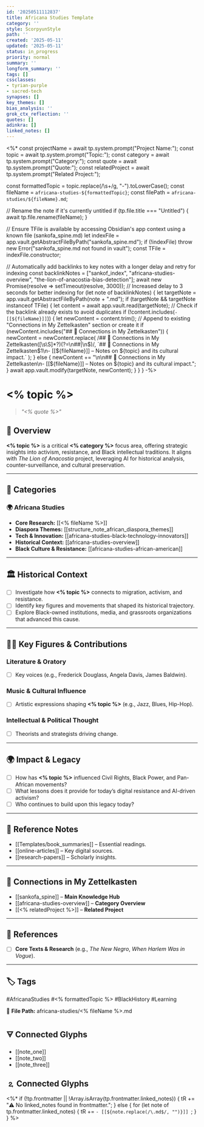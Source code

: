 ```yaml
---
id: '20250511112837'
title: Africana Studies Template
category: ''
style: ScorpyunStyle
path: ''
created: '2025-05-11'
updated: '2025-05-11'
status: in_progress
priority: normal
summary: ''
longform_summary: ''
tags: []
cssclasses:
- tyrian-purple
- sacred-tech
synapses: []
key_themes: []
bias_analysis: ''
grok_ctx_reflection: ''
quotes: []
adinkra: []
linked_notes: []
---
```


<%*
const projectName = await tp.system.prompt("Project Name:");
const topic = await tp.system.prompt("Topic:");
const category = await tp.system.prompt("Category:");
const quote = await tp.system.prompt("Quote:");
const relatedProject = await tp.system.prompt("Related Project:");

const formattedTopic = topic.replace(/\s+/g, "-").toLowerCase();
const fileName = `africana-studies-${formattedTopic}`;
const filePath = `africana-studies/${fileName}.md`;

// Rename the note if it's currently untitled
if (tp.file.title === "Untitled") {
    await tp.file.rename(fileName);
}

// Ensure TFile is available by accessing Obsidian's app context using a known file (sankofa_spine.md)
let indexFile = app.vault.getAbstractFileByPath("sankofa_spine.md");
if (!indexFile) throw new Error("sankofa_spine.md not found in vault");
const TFile = indexFile.constructor;

// Automatically add backlinks to key notes with a longer delay and retry for indexing
const backlinkNotes = ["sankof_index", "africana-studies-overview", "the-lion-of-anacostia-bias-detection"];
await new Promise(resolve => setTimeout(resolve, 3000)); // Increased delay to 3 seconds for better indexing
for (let note of backlinkNotes) {
    let targetNote = app.vault.getAbstractFileByPath(note + ".md");
    if (targetNote && targetNote instanceof TFile) {
        let content = await app.vault.read(targetNote);
        // Check if the backlink already exists to avoid duplicates
        if (!content.includes(`- [[${fileName}]]`)) {
            let newContent = content.trim();
            // Append to existing "Connections in My Zettelkasten" section or create it
            if (newContent.includes("## 🔗 Connections in My Zettelkasten")) {
                newContent = newContent.replace(
                    /## 🔗 Connections in My Zettelkasten([\s\S]*?)(?=\n##|\n$)/,
                    `## 🔗 Connections in My Zettelkasten$1\n- [[${fileName}]] – Notes on ${topic} and its cultural impact.`
                );
            } else {
                newContent += "\n\n## 🔗 Connections in My Zettelkasten\n- [[${fileName}]] – Notes on ${topic} and its cultural impact.";
            }
            await app.vault.modify(targetNote, newContent);
        }
    }
}
-%>

# <% topic %>

> _"<% quote %>"_

## 📌 Overview

**<% topic %>** is a critical **<% category %>** focus area, offering strategic insights into activism, resistance, and Black intellectual traditions. It aligns with *The Lion of Anacostia* project, leveraging AI for historical analysis, counter-surveillance, and cultural preservation.

---

## 📂 Categories

### 🌍 **Africana Studies**
- **Core Research:** [[<% fileName %>]]  
- **Diaspora Themes:** [[structure_note_african_diaspora_themes]]  
- **Tech & Innovation:** [[africana-studies-black-technology-innovators]]  
- **Historical Context:** [[africana-studies-overview]]  
- **Black Culture & Resistance:** [[africana-studies-african-american]]  

---

## 🏛️ Historical Context

- [ ] Investigate how **<% topic %>** connects to migration, activism, and resistance.  
- [ ] Identify key figures and movements that shaped its historical trajectory.  
- [ ] Explore Black-owned institutions, media, and grassroots organizations that advanced this cause.  

---

## ✊🏽 Key Figures & Contributions

### **Literature & Oratory**
- [ ] Key voices (e.g., Frederick Douglass, Angela Davis, James Baldwin).  

### **Music & Cultural Influence**
- [ ] Artistic expressions shaping **<% topic %>** (e.g., Jazz, Blues, Hip-Hop).  

### **Intellectual & Political Thought**
- [ ] Theorists and strategists driving change.  

---

## 🌍 Impact & Legacy

- [ ] How has **<% topic %>** influenced Civil Rights, Black Power, and Pan-African movements?  
- [ ] What lessons does it provide for today’s digital resistance and AI-driven activism?  
- [ ] Who continues to build upon this legacy today?  

---

## 📖 Reference Notes
- [[Templates/book_summaries]] – Essential readings.  
- [[online-articles]] – Key digital sources.  
- [[research-papers]] – Scholarly insights.  

---

## 🔗 Connections in My Zettelkasten
- [[sankofa_spine]] – **Main Knowledge Hub**  
- [[africana-studies-overview]] – **Category Overview**  
- [[<% relatedProject %>]] – **Related Project**  

---

## 📖 References
- [ ] **Core Texts & Research** (e.g., _The New Negro_, _When Harlem Was in Vogue_).  

---

## 🏷️ Tags
#AfricanaStudies #<% formattedTopic %> #BlackHistory #Learning

📂 **File Path:** africana-studies/<% fileName %>.md

## 🜃 Connected Glyphs
- [[note_one]]
- [[note_two]]
- [[note_three]]
## 🄃 Connected Glyphs

<%*
if (!tp.frontmatter || !Array.isArray(tp.frontmatter.linked_notes)) {
  tR += "⚠️ No linked_notes found in frontmatter.";
} else {
  for (let note of tp.frontmatter.linked_notes) {
    tR += `- [[${note.replace(/\.md$/, "")}]]
`;
  }
}
%>
